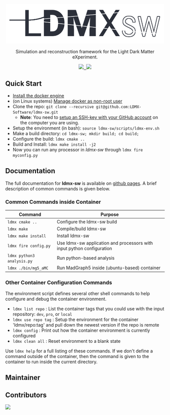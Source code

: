 <p align="center">
    <img src="https://github.com/LDMX-Software/ldmx-software.github.io/blob/trunk/img/ldmx_logo_dark.png" width="500">
</p>

<p align="center">
    Simulation and reconstruction framework for the Light Dark Matter eXperiment.  
</p>

<p align="center">
    <a href="http://perso.crans.org/besson/LICENSE.html" alt="GPLv3 license">
        <img src="https://img.shields.io/badge/License-GPLv3-blue.svg" />
    </a>
    <a href="https://github.com/LDMX-Software/ldmx-sw/actions/workflows/build_production_image.yml" alt="Build Production Image">
        <img srg="https://github.com/LDMX-Software/ldmx-sw/actions/workflows/build_production_image.yml/badge.svg"/>
    </a>
    <img src="https://github.com/LDMX-Software/ldmx-sw/actions/workflows/basic_test.yml/badge.svg" />
</p>

## Quick Start 

- [Install the docker engine](https://docs.docker.com/engine/install/)
- (on Linux systems) [Manage docker as non-root user](https://docs.docker.com/engine/install/linux-postinstall/#manage-docker-as-a-non-root-user)
- Clone the repo: `git clone --recursive git@github.com:LDMX-Software/ldmx-sw.git`
  - **Note**: You need to [setup an SSH-key with your GitHub account](https://docs.github.com/en/authentication/connecting-to-github-with-ssh) on the computer you are using.
- Setup the environment (in bash): `source ldmx-sw/scripts/ldmx-env.sh`
- Make a build directory: `cd ldmx-sw; mkdir build; cd build;`
- Configure the build: `ldmx cmake ..`
- Build and Install: `ldmx make install -j2`
- Now you can run any processor in _ldmx-sw_ through `ldmx fire myconfig.py`

## Documentation 
The full documentation for **ldmx-sw** is available on [github pages](https://ldmx-software.github.io/).
A brief description of common commands is given below.

### Common Commands inside Container

Command | Purpose
---|---
`ldmx cmake ..` | Configure the ldmx-sw build
`ldmx make` | Compile/build ldmx-sw
`ldmx make install` | Install ldmx-sw
`ldmx fire config.py` | Use ldmx-sw application and processors with input python configuration
`ldmx python3 analysis.py` | Run python-based analysis
`ldmx ./bin/mg5_aMC` | Run MadGraph5 inside (ubuntu-based) container

### Other Container Configuration Commands

The environment script defines several other shell commands to help configure and debug the container environment.

- `ldmx list repo` : List the container tags that you could use with the input repository: `dev`, `pro`, or `local`
- `ldmx use repo tag` : Setup the environment for the container 'ldmx/repo:tag' and pull down the newest version if the repo is remote
- `ldmx config` : Print out how the container environment is currently configured
- `ldmx clean all` : Reset environment to a blank state

Use `ldmx help` for a full listing of these commands.
If we don't define a command outside of the container,
then the command is given to the container to run inside the current directory.

## Maintainer 

## Contributors

<a href="https://github.com/LDMX-Software/ldmx-sw/graphs/contributors">
  <img src="https://contributors-img.web.app/image?repo=LDMX-Software/ldmx-sw" />
</a>

